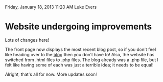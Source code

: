 Friday, January 18, 2013
11:20 AM
Luke Evers

# Website undergoing improvements

Lots of changes here!

The front page now displays the most recent blog post, so if you don't feel like heading over to the [blog](/blog/) then you don't have to! Also, the website has switched from .html files to .php files. The blog already was a .php file, but I felt like having some of each was just a terrible idea; it needs to be equal!

Alright, that's all for now. More updates soon!
